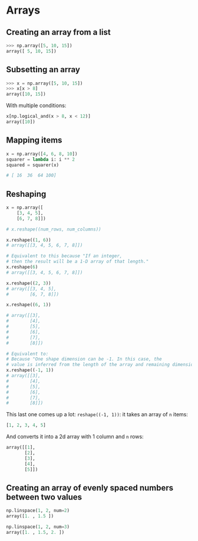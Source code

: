 # Arrays

## Creating an array from a list

```python
>>> np.array([5, 10, 15])
array([ 5, 10, 15])
```

## Subsetting an array

```python
>>> x = np.array([5, 10, 15])
>>> x[x > 8]
array([10, 15])
```

With multiple conditions:

```python
x[np.logical_and(x > 8, x < 12)]
array([10])
```

## Mapping items

```python
x = np.array([4, 6, 8, 10])
squarer = lambda i: i ** 2
squared = squarer(x)

# [ 16  36  64 100]
```


## Reshaping

```python
x = np.array([
    [3, 4, 5],
    [6, 7, 8]])

# x.reshape((num_rows, num_columns))

x.reshape((1, 6))
# array([[3, 4, 5, 6, 7, 8]])

# Equivalent to this because "If an integer, 
# then the result will be a 1-D array of that length."
x.reshape(6)
# array([[3, 4, 5, 6, 7, 8]])

x.reshape((2, 3))
# array([[3, 4, 5],
#        [6, 7, 8]])

x.reshape((6, 1))

# array([[3],
#        [4],
#        [5],
#        [6],
#        [7],
#        [8]])

# Equivalent to:
# Because "One shape dimension can be -1. In this case, the 
# value is inferred from the length of the array and remaining dimensions.""
x.reshape((-1, 1))
# array([[3],
#        [4],
#        [5],
#        [6],
#        [7],
#        [8]])
```

This last one comes up a lot: `reshape((-1, 1))`: it takes an array of `n` items:

```python
[1, 2, 3, 4, 5]
```

And converts it into a 2d array with 1 column and `n` rows:

```python
array([[1],
       [2],
       [3],
       [4],
       [5]])
```

## Creating an array of evenly spaced numbers between two values

```python
np.linspace(1, 2, num=2)
array([1. , 1.5 ])

np.linspace(1, 2, num=3)
array([1. , 1.5, 2. ])
```

